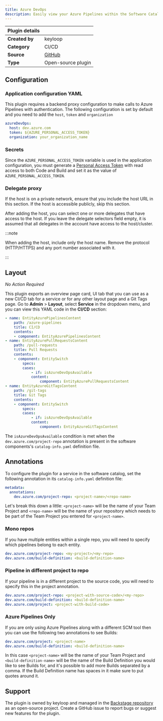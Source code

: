 ```yaml
---
title: Azure DevOps
description: Easily view your Azure Pipelines within the Software Catalog.
---
```


| Plugin details |                                                                               |
| -------------- | ----------------------------------------------------------------------------- |
| **Created by** | keyloop                                                                      |
| **Category**   | CI/CD                                                                         |
| **Source**     | [GitHub](https://github.com/backstage/community-plugins/tree/main/workspaces/azure-devops/plugins/azure-devops#azure-devops-plugin) |
| **Type**       | Open-source plugin                                                            |

## Configuration

### Application configuration YAML

This plugin requires a backend proxy configuration to make calls to Azure Pipelines with authentication. The following configuration is set by default and you need to add the `host`, `token` and `organization`

```yaml
azureDevOps:
  host: dev.azure.com
  token: ${AZURE_PERSONAL_ACCESS_TOKEN}
  organization: your_organization_name
```

### Secrets

Since the `AZURE_PERSONAL_ACCESS_TOKEN` variable is used in the application configuration, you must generate a [Personal Access Token](https://docs.microsoft.com/en-us/azure/devops/organizations/accounts/use-personal-access-tokens-to-authenticate?view=azure-devops&tabs=preview-page) with read access to both Code and Build and set it as the value of `AZURE_PERSONAL_ACCESS_TOKEN`.

### Delegate proxy

If the host is on a private network, ensure that you include the host URL in this section. If the host is accessible publicly, skip this section.

After adding the host, you can select one or more delegates that have access to the host. If you leave the delegate selectors field empty, it is assumed that all delegates in the account have access to the host/cluster.

:::note

When adding the host, include only the host name. Remove the protocol (HTTP/HTTPS) and any port number associated with it.

:::

## Layout

_No Action Required_

This plugin exports an overview page card, UI tab that you can use as a new CI/CD tab for a service or for any other layout page and a Git Tags page. Go to **Admin** > **Layout**, select **Service** in the dropdown menu, and you can view this YAML code in the **CI/CD** section:

```yaml
- name: EntityAzurePipelinesContent
    path: /azure-pipelines
    title: CI/CD
    contents:
    - component: EntityAzurePipelinesContent
- name: EntityAzurePullRequestsContent
    path: /pull-requests
    title: Pull Requests
    contents:
    - component: EntitySwitch
        specs:
        cases:
            - if: isAzureDevOpsAvailable
            content:
                component: EntityAzurePullRequestsContent
- name: EntityAzureGitTagsContent
    path: /git-tags
    title: Git Tags
    contents:
    - component: EntitySwitch
        specs:
        cases:
            - if: isAzureDevOpsAvailable
            content:
                component: EntityAzureGitTagsContent
```

The `isAzureDevOpsAvailable` condition is met when the `dev.azure.com/project-repo` annotation is present in the software components's `catalog-info.yaml` definition file.

## Annotations

To configure the plugin for a service in the software catalog, set the following annotation in its `catalog-info.yaml` definition file:

```yaml
metadata:
  annotations:
    dev.azure.com/project-repo: <project-name>/<repo-name>
```
Let's break this down a little: `<project-name>` will be the name of your Team Project and `<repo-name>` will be the name of your repository which needs to be part of the Team Project you entered for `<project-name>`.

### Mono repos

If you have multiple entities within a single repo, you will need to specify which pipelines belong to each entity.

```YAML
dev.azure.com/project-repo: <my-project>/<my-repo>
dev.azure.com/build-definition: <build-definition-name>
```
### Pipeline in different project to repo

If your pipeline is in a different project to the source code, you will need to specify this in the project annotation.

```YAML
dev.azure.com/project-repo: <project-with-source-code>/<my-repo>
dev.azure.com/build-definition: <build-definition-name>
dev.azure.com/project: <project-with-build-code>
```
### Azure Pipelines Only

If you are only using Azure Pipelines along with a different SCM tool then you can use the following two annotations to see Builds:

```YAML
dev.azure.com/project: <project-name>
dev.azure.com/build-definition: <build-definition-name>
```

In this case `<project-name>` will be the name of your Team Project and `<build-definition-name>` will be the name of the Build Definition you would like to see Builds for, and it's possible to add more Builds separated by a comma. If the Build Definition name has spaces in it make sure to put quotes around it.

## Support

The plugin is owned by keyloop and managed in the [Backstage repository](https://github.com/backstage/community-plugins/tree/main/workspaces/azure-devops/plugins) as an open-source project. Create a GitHub issue to report bugs or suggest new features for the plugin.
